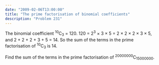 ```yaml
---
date: "2009-02-06T13:00:00"
title: "The prime factorisation of binomial coefficients"
description: "Problem 231"
---
```


<p>The binomial coefficient <sup>10</sup>C<sub>3</sub> = 120.
120 = 2<sup>3</sup> × 3 × 5 = 2 × 2 × 2 × 3 × 5, and 2 + 2 + 2 + 3 + 5 = 14.
So the sum of the terms in the prime factorisation of <sup>10</sup>C<sub>3</sub> is 14.

Find the sum of the terms in the prime factorisation of <sup>20000000</sup>C<sub>15000000</sub>.
</p>

